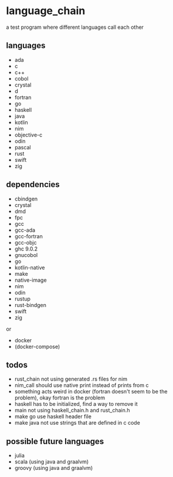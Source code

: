 # language_chain

a test program where different languages call each other

## languages

- ada
- c
- c++
- cobol
- crystal
- d
- fortran
- go
- haskell
- java
- kotlin
- nim
- objective-c
- odin
- pascal
- rust
- swift
- zig

## dependencies

- cbindgen
- crystal
- dmd
- fpc
- gcc
- gcc-ada
- gcc-fortran
- gcc-objc
- ghc 9.0.2
- gnucobol
- go
- kotlin-native
- make
- native-image
- nim
- odin
- rustup
- rust-bindgen
- swift
- zig

or

- docker
- (docker-compose)

## todos

- rust_chain not using generated .rs files for nim
- nim_call should use native print instead of prints from c
- something acts weird in docker (fortran doesn't seem to be the problem), okay fortran is the problem
- haskell has to be initialized, find a way to remove it
- main not using haskell_chain.h and rust_chain.h
- make go use haskell header file
- make java not use strings that are defined in c code

## possible future languages

- julia
- scala (using java and graalvm)
- groovy (using java and graalvm)

